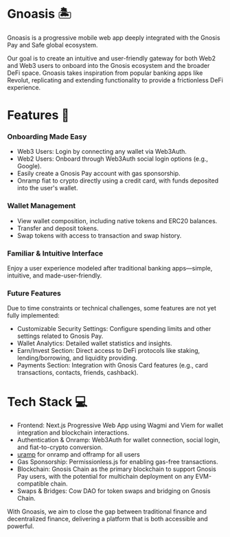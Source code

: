 # Gnoasis 🏝️
Gnoasis is a progressive mobile web app deeply integrated with the Gnosis Pay and Safe global ecosystem.

Our goal is to create an intuitive and user-friendly gateway for both Web2 and Web3 users to onboard into the Gnosis ecosystem and the broader DeFi space. Gnoasis takes inspiration from popular banking apps like Revolut, replicating and extending functionality to provide a frictionless DeFi experience.

# Features 🚀   
### Onboarding Made Easy
- Web3 Users: Login by connecting any wallet via Web3Auth.
- Web2 Users: Onboard through Web3Auth social login options (e.g., Google).
- Easily create a Gnosis Pay account with gas sponsorship.
- Onramp fiat to crypto directly using a credit card, with funds deposited into the user's wallet.

### Wallet Management
- View wallet composition, including native tokens and ERC20 balances.
- Transfer and deposit tokens.
- Swap tokens with access to transaction and swap history.

### Familiar & Intuitive Interface
Enjoy a user experience modeled after traditional banking apps—simple, intuitive, and made-user-friendly.

### Future Features
Due to time constraints or technical challenges, some features are not yet fully implemented:
- Customizable Security Settings: Configure spending limits and other settings related to Gnosis Pay.
- Wallet Analytics: Detailed wallet statistics and insights.
- Earn/Invest Section: Direct access to DeFi protocols like staking, lending/borrowing, and liquidity providing.
- Payments Section: Integration with Gnosis Card features (e.g., card transactions, contacts, friends, cashback).

# Tech Stack 💻
- Frontend: Next.js Progressive Web App using Wagmi and Viem for wallet integration and blockchain interactions.
- Authentication & Onramp: Web3Auth for wallet connection, social login, and fiat-to-crypto conversion.
- [uramp](https://uramp.gnosis.io/) for onramp and offramp for all users
- Gas Sponsorship: Permissionless.js for enabling gas-free transactions.
- Blockchain: Gnosis Chain as the primary blockchain to support Gnosis Pay users, with the potential for multichain deployment on any EVM-compatible chain.
- Swaps & Bridges: Cow DAO for token swaps and bridging on Gnosis Chain.

With Gnoasis, we aim to close the gap between traditional finance and decentralized finance, delivering a platform that is both accessible and powerful.